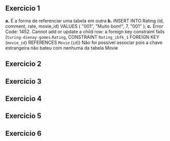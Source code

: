 ## Exercicio 1
**a.**
É a forma de referenciar uma tabela em outra
**b.**
INSERT INTO Rating (id, comment, rate, movie_id) 
VALUES (
		"001",
		"Muito bom!",
		7,
		"001"
);
**c.**
Error Code: 1452. Cannot add or update a child row: a foreign key constraint fails (`turing-dienay-gomes`.`Rating`, CONSTRAINT `Rating_ibfk_1` FOREIGN KEY (`movie_id`) REFERENCES `Movie` (`id`))
Não foi possível associar pois a chave estrangeira não bateu com nenhuma da tabela Movie
## Exercicio 2
## Exercicio 3
## Exercicio 4
## Exercicio 5
## Exercicio 6